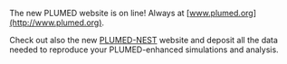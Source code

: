 The new PLUMED website is on line! Always at [www.plumed.org](http://www.plumed.org).

Check out also the new [PLUMED-NEST](http://www.plumed-nest.org) website and deposit all
the data needed to reproduce your PLUMED-enhanced simulations and analysis.
